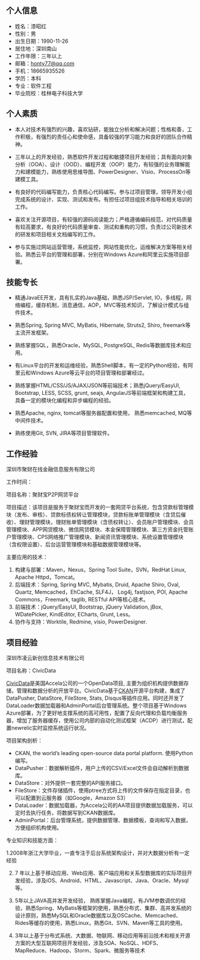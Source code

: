 ## 个人信息

- 姓名：漆昭红
- 性别：男
- 出生日期：1990-11-26
- 居住地：深圳南山
- 工作年限：三年以上
- 邮箱：honty77@qq.com
- 手机：18665935526
- 学历：本科
- 专业：软件工程
- 毕业院校：桂林电子科技大学

## 个人素质

- 本人对技术有强烈的兴趣，喜欢钻研，能独立分析和解决问题；性格和善，工作积极，有强烈的责任心和使命感，具备较强的学习能力和良好的团队合作精神。

- 三年以上的开发经验，熟悉软件开发过程和敏捷项目开发经验；具有面向对象分析（OOA）、设计（OOD）、编程开发（OOP）能力，有较强的业务理解能力和建模能力，熟练使用思维导图、PowerDesigner、Visio、ProcessOn等建模工具。

- 有良好的代码编写能力，负责核心代码编写。参与过项目管理，领导开发小组完成系统的设计、实现、测试和发布。有担任过项目组技术指导和相关培训的工作。

- 喜欢关注开源项目，有较强的源码阅读能力；严格遵循编码规范，对代码质量有较高要求，有良好的代码质量审查、测试和重构的习惯，负责过公司新技术的研发和项目相关文档编写的工作。

- 参与实施过网站运营管理，系统监控，网站性能优化，运维解决方案等相关经验。熟悉云平台的管理和部署，分别在Windows Azure和阿里云实施项目部署。

## 技能专长

- 精通JavaEE开发，具有扎实的Java基础，熟悉JSP/Servlet, IO，多线程，网络编程，缓存机制，消息通信，AOP，MVC等技术知识，了解设计模式与组件技术。

- 熟悉Spring, Spring MVC, MyBatis, Hibernate, Struts2, Shiro, freemark等主流开发框架。

- 熟练掌握SQL，熟悉Oracle，MySQL, PostgreSQL, Redis等数据库技术和应用。

- 有Linux平台的开发和运维经验，熟悉Shell脚本，有一定的Python经验，有阿里云和Windows Azure等云平台的项目管理和部署经过。

- 熟练掌握HTML/CSS/JS/AJAX/JSON等前端技术；熟悉jQuery/EasyUI, Bootstrap, LESS, SCSS, grunt, seajs, AngularJS等前端框架和构建工具， 具备一定的模块化编程和异步编程的经验。

- 熟悉Apache, nginx, tomcat等服务器配置和使用， 熟悉memcached, MQ等中间件技术。

- 熟练使用Git, SVN, JIRA等项目管理软件。

## 工作经验

深圳市聚财在线金融信息服务有限公司

工作时间：

项目名称：聚财宝P2P网贷平台

项目描述：该项目是服务于聚财宝而开发的一套网贷平台系统，包含贷款标管理模块（发布、审核）、贷款标债权转让管理模块，贷款标账单管理模块（含贷后催收）、理财管理模块，理财账单管理模块（含债权转让）、会员账户管理模块、会员管理模块、APP网贷模块、微信网贷模块、本金保障管理模块、第三方资金托管账户管理模块、CPS网络推广管理模块、新闻资讯管理模块、系统设置管理模块（含权限设置）、后台运营管理模块和基础数据管理模块等。

主要应用的技术：

1. 构建与部署：Maven，Nexus，Spring Tool Suite，SVN，RedHat Linux, Apache Httpd，Tomcat。
2. 后端技术：Spring, Spring MVC, Mybatis, Druid, Apache Shiro, Oval, Quartz, Memcached，EhCache, SLF4J， Log4j, fastjson, POI, Apache Commons，Freemark, taglib, RESTful API等核心技术。
3. 前端技术：jQuery/EasyUI, Bootstrap, jQuery Validation, jBox, WDatePicker, KindEditor, ECharts, Grunt, Less。
4. 协作与支持：Worktile, Redmine, visio, PowerDesigner.

## 项目经验

深圳市凌云新创信息技术有限公司

项目名称：CivicData

[CivicData](http://www.civicdata.com/)是美国Accela公司的一个OpenData项目, 主要为组织机构提供数据存储，管理和数据分析的开放平台。CivicData基于[CKAN](http://ckan.org/)开源平台构建，集成了DataPusher, DataStore, FileStore, Stats, Disqus等插件应用。同时还开发了DataLoader数据加载器和AdminPortal后台管理系统。整个项目基于Windows Azure部署，为了更好地支撑系统的高可用性，配置了反向代理和负载均衡服务器，增加了服务器缓存，使用公司内部的自动化测试框架（ACDP）进行测试，配置newrelic实时监控系统运行状况。

项目架构剖析：

- CKAN, the world’s leading open-source data portal platform. 使用Python编写。
- DataPusher：数据解析插件，用户上传的CSV/Excel文件会自动解析到数据库。
- DataStore：对外提供一套完整的API服务接口。
- FileStore：文件存储插件，使用ptree方式将上传的文件保存在指定目录，也可以配置到云服务器（如Google，Amazon S3）
- DataLoader：数据加载器，为Accela公司的AA项目提供数据加载服务，可以定时去执行任务，将数据写到CKAN数据库。
- AdminPortal：后台管理系统，提供数据管理、数据模板，查询和写入数据，方便组织机构使用。

专业知识和技能方面：

1.2008年浙江大学毕业，一直专注于后台系统架构设计，并对大数据分析有一定经验

2. 7 年以上基于移动应用、Web应用、客户端应用和关系型数据库的实际项目开发经验，涉及iOS、Android、HTML、Javascript、Java、Oracle、Mysql等。

3. 5年以上JAVA高并发开发经验， 熟练掌握Java编程，有JVM参数调优的经验，熟悉Spring、MyBatis等框架的使用，熟悉分布式、集群、高并发系统的设计原则，熟悉MySQL和Oracle数据库以及OSCache、Memcached、Rides等缓存的使用，熟悉Linux，熟悉Git、SVN、Maven等工具的使用。

4. 3年以上基于分布式系统、大数据、物联网、移动应用等前沿技术和相关开源方案的大型互联网项目开发经验，涉及SOA、NoSQL、HDFS、MapReduce、Hadoop、Storm、Spark、微服务等技术
